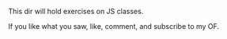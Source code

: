 This dir will hold exercises on JS classes.

If you like what you saw, like, comment, and subscribe to my OF.
